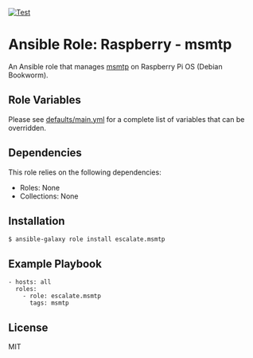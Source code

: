 [![Test](https://github.com/escalate/ansible-raspberry-msmtp/actions/workflows/test.yml/badge.svg?branch=master&event=push)](https://github.com/escalate/ansible-raspberry-msmtp/actions/workflows/test.yml)

# Ansible Role: Raspberry - msmtp

An Ansible role that manages [msmtp](https://marlam.de/msmtp/) on Raspberry Pi OS (Debian Bookworm).

## Role Variables

Please see [defaults/main.yml](https://github.com/escalate/ansible-raspberry-msmtp/blob/master/defaults/main.yml) for a complete list of variables that can be overridden.

## Dependencies

This role relies on the following dependencies:

- Roles: None
- Collections: None

## Installation

```
$ ansible-galaxy role install escalate.msmtp
```

## Example Playbook

```
- hosts: all
  roles:
    - role: escalate.msmtp
      tags: msmtp
```

## License

MIT
